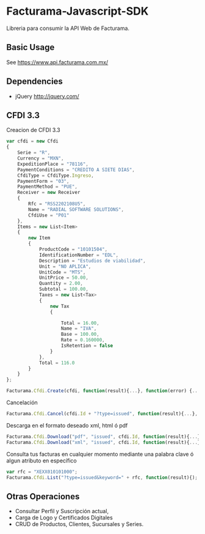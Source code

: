 # Facturama-Javascript-SDK
Libreria para consumir la API Web de Facturama.

Basic Usage
-----------

See https://www.api.facturama.com.mx/

Dependencies
------------
* jQuery http://jquery.com/

## CFDI 3.3
Creacion de CFDI 3.3
```javascript
var cfdi = new Cfdi
{
    Serie = "R",
    Currency = "MXN",
    ExpeditionPlace = "78116",
    PaymentConditions = "CREDITO A SIETE DIAS",
    CfdiType = CfdiType.Ingreso,
    PaymentForm = "03",
    PaymentMethod = "PUE",
    Receiver = new Receiver
    {
        Rfc = "RSS2202108U5",
        Name = "RADIAL SOFTWARE SOLUTIONS",
        CfdiUse = "P01"
    },
    Items = new List<Item>
    {
        new Item
        {
            ProductCode = "10101504",
            IdentificationNumber = "EDL",
            Description = "Estudios de viabilidad",
            Unit = "NO APLICA",
            UnitCode = "MTS",
            UnitPrice = 50.00,
            Quantity = 2.00,
            Subtotal = 100.00,
            Taxes = new List<Tax>
            {
                new Tax
                {

                    Total = 16.00,
                    Name = "IVA",
                    Base = 100.00,
                    Rate = 0.160000,
                    IsRetention = false
                }
            },
            Total = 116.0
        }
    }
};

Facturama.Cfdi.Create(cfdi, function(result){...}, function(error) {...});
```
Cancelación
```javascript
Facturama.Cfdi.Cancel(cfdi.Id + "?type=issued", function(result){...}, function(error) {...});
```
Descarga en el formato deseado xml, html ó pdf
```javascript
Facturama.Cfdi.Download("pdf", "issued", cfdi.Id, function(result){...}, function(error) {...});
Facturama.Cfdi.Download("xml", "issued", cfdi.Id, function(result){...}, function(error) {...});
```
Consulta tus facturas en cualquier momento mediante una palabra clave ó algun atributo en específico
```javascript
var rfc = "XEXX010101000";
Facturama.Cfdi.List("?type=issued&keyword=" + rfc, function(result){);
```

## Otras Operaciones
* Consultar Perfil y Suscripción actual,
* Carga de Logo y Certificados Digitales
* CRUD de Productos, Clientes, Sucursales y Series.
